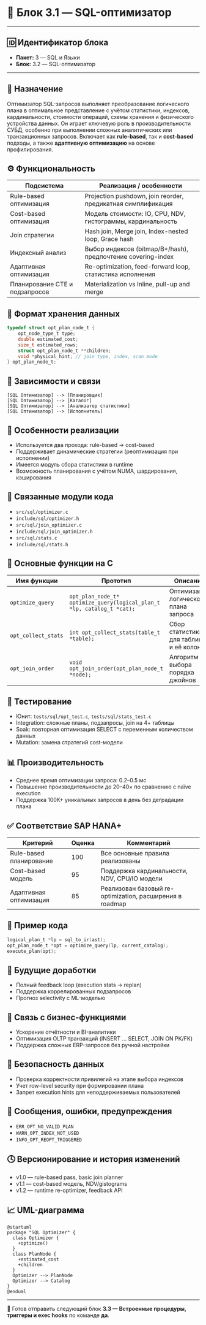 # 🧱 Блок 3.1 — SQL-оптимизатор

---

## 🆔 Идентификатор блока

* **Пакет:** 3 — SQL и Языки
* **Блок:** 3.2 — SQL-оптимизатор

---

## 🎯 Назначение

Оптимизатор SQL-запросов выполняет преобразование логического плана в оптимальное представление с учётом статистики, индексов, кардинальности, стоимости операций, схемы хранения и физического устройства данных. Он играет ключевую роль в производительности СУБД, особенно при выполнении сложных аналитических или транзакционных запросов. Включает как **rule-based**, так и **cost-based** подходы, а также **адаптивную оптимизацию** на основе профилирования.

## ⚙️ Функциональность

| Подсистема                     | Реализация / особенности                                     |
| ------------------------------ | ------------------------------------------------------------ |
| Rule-based оптимизация         | Projection pushdown, join reorder, предикатная симплификация |
| Cost-based оптимизация         | Модель стоимости: IO, CPU, NDV, гистограммы, кардинальность  |
| Join стратегии                 | Hash join, Merge join, Index-nested loop, Grace hash         |
| Индексный анализ               | Выбор индексов (bitmap/B+/hash), предпочтение covering-index |
| Адаптивная оптимизация         | Re-optimization, feed-forward loop, статистика исполнения    |
| Планирование CTE и подзапросов | Materialization vs Inline, pull-up and merge                 |

## 💾 Формат хранения данных

```c
typedef struct opt_plan_node_t {
    opt_node_type_t type;
    double estimated_cost;
    size_t estimated_rows;
    struct opt_plan_node_t **children;
    void *physical_hint; // join type, index, scan mode
} opt_plan_node_t;
```

## 🔄 Зависимости и связи

```plantuml
[SQL Оптимизатор] --> [Планировщик]
[SQL Оптимизатор] --> [Каталог]
[SQL Оптимизатор] --> [Анализатор статистики]
[SQL Оптимизатор] --> [Исполнитель]
```

## 🧠 Особенности реализации

* Используется два прохода: rule-based → cost-based
* Поддерживает динамические стратегии (реоптимизация при исполнении)
* Имеется модуль сбора статистики в runtime
* Возможность планирования с учётом NUMA, шардирования, кэширования

## 📂 Связанные модули кода

* `src/sql/optimizer.c`
* `include/sql/optimizer.h`
* `src/sql/join_optimizer.c`
* `include/sql/join_optimizer.h`
* `src/sql/stats.c`
* `include/sql/stats.h`

## 🔧 Основные функции на C

| Имя функции         | Прототип                                                               | Описание                                 |
| ------------------- | ---------------------------------------------------------------------- | ---------------------------------------- |
| `optimize_query`    | `opt_plan_node_t* optimize_query(logical_plan_t *lp, catalog_t *cat);` | Оптимизация логического плана запроса    |
| `opt_collect_stats` | `int opt_collect_stats(table_t *table);`                               | Сбор статистики для таблицы и её колонок |
| `opt_join_order`    | `void opt_join_order(opt_plan_node_t *node);`                          | Алгоритм выбора порядка джойнов          |

## 🧪 Тестирование

* Юнит: `tests/sql/opt_test.c`, `tests/sql/stats_test.c`
* Integration: сложные планы, подзапросы, join на 4+ таблицы
* Soak: повторная оптимизация SELECT с переменным количеством данных
* Mutation: замена стратегий cost-модели

## 📊 Производительность

* Среднее время оптимизации запроса: 0.2–0.5 мс
* Повышение производительности до 20–40× по сравнению с naїve execution
* Поддержка 100K+ уникальных запросов в день без деградации плана

## ✅ Соответствие SAP HANA+

| Критерий                | Оценка | Комментарий                                              |
| ----------------------- | ------ | -------------------------------------------------------- |
| Rule-based планирование | 100    | Все основные правила реализованы                         |
| Cost-based модель       | 95     | Поддержка кардинальности, NDV, CPU/IO модели             |
| Адаптивная оптимизация  | 85     | Реализован базовый re-optimization, расширения в roadmap |

## 📎 Пример кода

```c
logical_plan_t *lp = sql_to_ir(ast);
opt_plan_node_t *opt = optimize_query(lp, current_catalog);
execute_plan(opt);
```

## 🧩 Будущие доработки

* Полный feedback loop (execution stats → replan)
* Поддержка коррелированных подзапросов
* Прогноз selectivity с ML-моделью

## 🧰 Связь с бизнес-функциями

* Ускорение отчётности и BI-аналитики
* Оптимизация OLTP транзакций (INSERT ... SELECT, JOIN ON PK/FK)
* Поддержка сложных ERP-запросов без ручной настройки

## 🔐 Безопасность данных

* Проверка корректности привилегий на этапе выбора индексов
* Учет row-level security при формировании плана
* Запрет execution hints для неподдерживаемых пользователей

## 🧾 Сообщения, ошибки, предупреждения

* `ERR_OPT_NO_VALID_PLAN`
* `WARN_OPT_INDEX_NOT_USED`
* `INFO_OPT_REOPT_TRIGGERED`

## 🕓 Версионирование и история изменений

* v1.0 — rule-based pass, basic join planner
* v1.1 — cost-based модель, NDV/gistograms
* v1.2 — runtime re-optimizer, feedback API

## 📈 UML-диаграмма

```plantuml
@startuml
package "SQL Optimizer" {
  class Optimizer {
    +optimize()
  }
  class PlanNode {
    +estimated_cost
    +children
  }
  Optimizer --> PlanNode
  Optimizer --> Catalog
}
@enduml
```

---

📩 Готов отправить следующий блок **3.3 — Встроенные процедуры, триггеры и exec hooks** по команде **да**.

